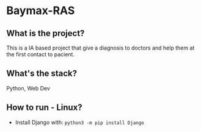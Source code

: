 # Baymax-RAS

## What is the project?
This is a IA based project that give a diagnosis to doctors and help them at the first contact to pacient.

## What's the stack?
Python, Web Dev

## How to run - Linux?
- Install Django with: `python3 -m pip install Django`